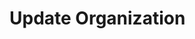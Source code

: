 # Update Organization

<api-endpoint openapi-path="../../maximus_schema.json" endpoint="/organizations/{id}/" method="put"/>